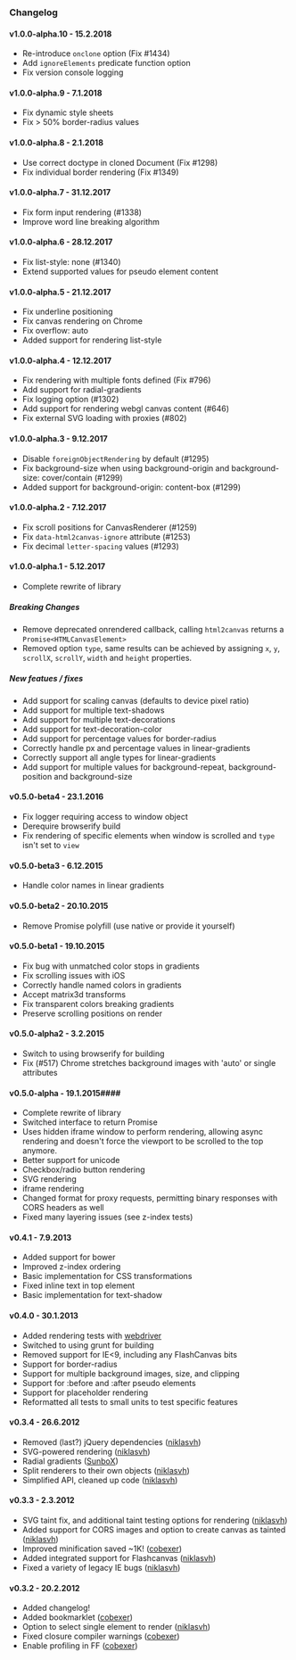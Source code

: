 ### Changelog ###

#### v1.0.0-alpha.10 - 15.2.2018 ####
 * Re-introduce `onclone` option (Fix #1434)
 * Add `ignoreElements` predicate function option
 * Fix version console logging

#### v1.0.0-alpha.9 - 7.1.2018 ####
 * Fix dynamic style sheets
 * Fix > 50% border-radius values

#### v1.0.0-alpha.8 - 2.1.2018 ####
 * Use correct doctype in cloned Document (Fix #1298)
 * Fix individual border rendering (Fix #1349)

#### v1.0.0-alpha.7 - 31.12.2017 ####
 * Fix form input rendering (#1338)
 * Improve word line breaking algorithm

#### v1.0.0-alpha.6 - 28.12.2017 ####
 * Fix list-style: none (#1340)
 * Extend supported values for pseudo element content

#### v1.0.0-alpha.5 - 21.12.2017 ####
 * Fix underline positioning
 * Fix canvas rendering on Chrome
 * Fix overflow: auto
 * Added support for rendering list-style

#### v1.0.0-alpha.4 - 12.12.2017 ####
 * Fix rendering with multiple fonts defined (Fix #796)
 * Add support for radial-gradients
 * Fix logging option (#1302)
 * Add support for rendering webgl canvas content (#646)
 * Fix external SVG loading with proxies (#802)

#### v1.0.0-alpha.3 - 9.12.2017 ####
 * Disable `foreignObjectRendering` by default (#1295)
 * Fix background-size when using background-origin and background-size: cover/contain (#1299)
 * Added support for background-origin: content-box (#1299)

#### v1.0.0-alpha.2 - 7.12.2017 ####
 * Fix scroll positions for CanvasRenderer (#1259)
 * Fix `data-html2canvas-ignore` attribute (#1253)
 * Fix decimal `letter-spacing` values (#1293)

#### v1.0.0-alpha.1 - 5.12.2017 ####
 * Complete rewrite of library
 ##### Breaking Changes #####
 * Remove deprecated onrendered callback, calling `html2canvas` returns a `Promise<HTMLCanvasElement>`
 * Removed option `type`, same results can be achieved by assigning `x`, `y`, `scrollX`, `scrollY`, `width` and `height` properties.
 
 ##### New featues / fixes #####
 * Add support for scaling canvas (defaults to device pixel ratio)
 * Add support for multiple text-shadows
 * Add support for multiple text-decorations
 * Add support for text-decoration-color
 * Add support for percentage values for border-radius
 * Correctly handle px and percentage values in linear-gradients
 * Correctly support all angle types for linear-gradients
 * Add support for multiple values for background-repeat, background-position and background-size
 
#### v0.5.0-beta4 - 23.1.2016 ####
 * Fix logger requiring access to window object
 * Derequire browserify build
 * Fix rendering of specific elements when window is scrolled and `type` isn't set to `view`

#### v0.5.0-beta3 - 6.12.2015 ####
 * Handle color names in linear gradients

#### v0.5.0-beta2 - 20.10.2015 ####
 * Remove Promise polyfill (use native or provide it yourself)

#### v0.5.0-beta1 - 19.10.2015 ####
 * Fix bug with unmatched color stops in gradients
 * Fix scrolling issues with iOS
 * Correctly handle named colors in gradients
 * Accept matrix3d transforms
 * Fix transparent colors breaking gradients
 * Preserve scrolling positions on render

#### v0.5.0-alpha2 - 3.2.2015 ####
 * Switch to using browserify for building
 * Fix (#517) Chrome stretches background images with 'auto' or single attributes

#### v0.5.0-alpha - 19.1.2015#### 
 * Complete rewrite of library
 * Switched interface to return Promise
 * Uses hidden iframe window to perform rendering, allowing async rendering and doesn't force the viewport to be scrolled to the top anymore.
 * Better support for unicode
 * Checkbox/radio button rendering
 * SVG rendering
 * iframe rendering
 * Changed format for proxy requests, permitting binary responses with CORS headers as well
 * Fixed many layering issues (see z-index tests)

#### v0.4.1 - 7.9.2013 ####
 * Added support for bower
 * Improved z-index ordering
 * Basic implementation for CSS transformations
 * Fixed inline text in top element
 * Basic implementation for text-shadow

#### v0.4.0 - 30.1.2013 ####
 * Added rendering tests with <a href="https://github.com/niklasvh/webdriver.js">webdriver</a>
 * Switched to using grunt for building
 * Removed support for IE<9, including any FlashCanvas bits
 * Support for border-radius
 * Support for multiple background images, size, and clipping
 * Support for :before and :after pseudo elements
 * Support for placeholder rendering
 * Reformatted all tests to small units to test specific features

#### v0.3.4 - 26.6.2012 ####

* Removed (last?) jQuery dependencies (<a href="https://github.com/niklasvh/html2canvas/commit/343b86705fe163766fcf735eb0217130e4bd5b17">niklasvh</a>)
* SVG-powered rendering (<a href="https://github.com/niklasvh/html2canvas/commit/67d3e0d0f59a5a654caf71a2e3be6494ff146c75">niklasvh</a>)
* Radial gradients (<a href="https://github.com/niklasvh/html2canvas/commit/4f22c18043a73c0c3bbf3b5e4d62714c56acd3c7">SunboX</a>)
* Split renderers to their own objects (<a href="https://github.com/niklasvh/html2canvas/commit/94f2f799a457cd29a21cc56ef8c06f1697866739">niklasvh</a>)
* Simplified API, cleaned up code (<a href="https://github.com/niklasvh/html2canvas/commit/c7d526c9eaa6a4abf4754d205fe1dee360c7660e">niklasvh</a>)

#### v0.3.3 - 2.3.2012 ####

* SVG taint fix, and additional taint testing options for rendering (<a href="https://github.com/niklasvh/html2canvas/commit/2dc8b9385e656696cb019d615bdfa1d98b17d5d4">niklasvh</a>)
* Added support for CORS images and option to create canvas as tainted (<a href="https://github.com/niklasvh/html2canvas/commit/3ad49efa0032cde25c6ed32a39e35d1505d3b2ef">niklasvh</a>)
* Improved minification saved ~1K! (<a href="https://github.com/cobexer/html2canvas/commit/b82be022b2b9240bd503e078ac980bde2b953e43">cobexer</a>)
* Added integrated support for Flashcanvas (<a href="https://github.com/niklasvh/html2canvas/commit/e9257191519f67d74fd5e364d8dee3c0963ba5fc">niklasvh</a>)
* Fixed a variety of legacy IE bugs (<a href="https://github.com/niklasvh/html2canvas/commit/b65357c55d0701017bafcd357bc654b54d458f8f">niklasvh</a>)

#### v0.3.2 - 20.2.2012 ####

* Added changelog!
* Added bookmarklet (<a href="https://github.com/niklasvh/html2canvas/commit/b320dd306e1a2d32a3bc5a71b6ebf6d8c060cde5">cobexer</a>)
* Option to select single element to render (<a href="https://github.com/niklasvh/html2canvas/commit/0cb252ada91c84ef411288b317c03e97da1f12ad">niklasvh</a>)
* Fixed closure compiler warnings (<a href="https://github.com/niklasvh/html2canvas/commit/36ff1ec7aadcbdf66851a0b77f0b9e87e4a8e4a1">cobexer</a>)
* Enable profiling in FF (<a href="https://github.com/niklasvh/html2canvas/commit/bbd75286a8406cf9e5aea01fdb7950d547edefb9">cobexer</a>)
